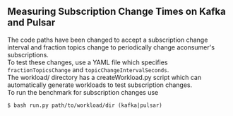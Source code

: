 ## Measuring Subscription Change Times on Kafka and Pulsar  
The code paths have been changed to accept a subscription change interval and fraction topics change to periodically change aconsumer's subscriptions.  
To test these changes, use a YAML file which specifies `fractionTopicsChange` and `topicChangeIntervalSeconds`.  
The workload/ directory has a createWorkload.py script which can automatically generate workloads to test subscription changes.  
To run the benchmark for subscription changes use  
```shell 
$ bash run.py path/to/workload/dir (kafka|pulsar) 
```
